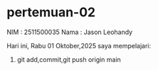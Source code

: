 # pertemuan-02
NIM : 2511500035
Nama : Jason Leohandy

Hari ini, Rabu 01 Oktober,2025 saya mempelajari:
<ol>
 <li>git add,commit,git push origin main</li>
 </ol>